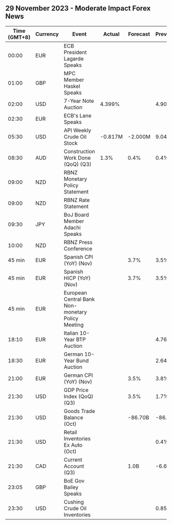 ## 29 November 2023 - Moderate Impact Forex News

| Time (GMT+8) | Currency | Event | Actual | Forecast | Previous |
|------|----------|-------|--------|----------|----------|
| 00:00 | EUR | ECB President Lagarde Speaks |  |  |  |
| 01:00 | GBP | MPC Member Haskel Speaks |  |  |  |
| 02:00 | USD | 7-Year Note Auction | 4.399% |  | 4.908% |
| 02:30 | EUR | ECB's Lane Speaks |  |  |  |
| 05:30 | USD | API Weekly Crude Oil Stock | -0.817M | -2.000M | 9.047M |
| 08:30 | AUD | Construction Work Done (QoQ) (Q3) | 1.3% | 0.4% | 0.4% |
| 09:00 | NZD | RBNZ Monetary Policy Statement |  |  |  |
| 09:00 | NZD | RBNZ Rate Statement |  |  |  |
| 09:30 | JPY | BoJ Board Member Adachi Speaks |  |  |  |
| 10:00 | NZD | RBNZ Press Conference |  |  |  |
| 45 min | EUR | Spanish CPI (YoY) (Nov) |  | 3.7% | 3.5% |
| 45 min | EUR | Spanish HICP (YoY) (Nov) |  | 3.7% | 3.5% |
| 45 min | EUR | European Central Bank Non-monetary Policy Meeting |  |  |  |
| 18:10 | EUR | Italian 10-Year BTP Auction |  |  | 4.76% |
| 18:30 | EUR | German 10-Year Bund Auction |  |  | 2.640% |
| 21:00 | EUR | German CPI (YoY) (Nov) |  | 3.5% | 3.8% |
| 21:30 | USD | GDP Price Index (QoQ) (Q3) |  | 3.5% | 1.7% |
| 21:30 | USD | Goods Trade Balance (Oct) |  | -86.70B | -86.84B |
| 21:30 | USD | Retail Inventories Ex Auto (Oct) |  |  | 0.4% |
| 21:30 | CAD | Current Account (Q3) |  | 1.0B | -6.6B |
| 23:05 | GBP | BoE Gov Bailey Speaks |  |  |  |
| 23:30 | USD | Cushing Crude Oil Inventories |  |  | 0.858M |
